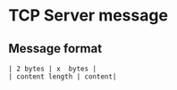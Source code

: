 # TCP Server message

## Message format

    | 2 bytes | x  bytes |
    | content length | content|

